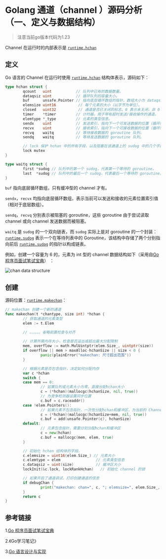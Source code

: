 # Golang 通道（channel ）源码分析（一、定义与数据结构）

> 注意当前go版本代码为1.23

Channel 在运行时的内部表示是 [`runtime.hchan`](https://draveness.me/golang/tree/runtime.hchan)

## 定义

Go 语言的 Channel 在运行时使用 [`runtime.hchan`](https://draveness.me/golang/tree/runtime.hchan) 结构体表示，源码如下：

```go
type hchan struct {
        qcount   uint           // 队列中已有的数据数量。
        dataqsiz uint           // 循环队列的容量大小。
        buf      unsafe.Pointer // 指向底层循环数组的指针。数组大小为 dataqsiz 个元素.  由于元素类型不确定，所以使用 unsafe.Pointer.
        elemsize uint16          // 每个元素的大小（以字节为单位）。
        closed   uint32          // 通道是否已关闭的标志。0 表示未关闭，非 0 表示已关闭。
        timer    *timer         // 计时器，用于带有超时发送/接收操作的通道。
        elemtype *_type         // 元素的类型信息。
        sendx    uint           // 发送索引，指向下一个可发送数据的位置（循环队列中的索引）。
        recvx    uint           // 接收索引，指向下一个可接收数据的位置（循环队列中的索引）。
        recvq    waitq          // 等待接收数据的 goroutine 队列。
        sendq    waitq          // 等待发送数据的 goroutine 队列。

        // lock 保护 hchan 中的所有字段，以及阻塞在该通道上的 sudog 中的几个字段。
        lock mutex
}

type waitq struct {
        first *sudog // 队列中的第一个 sudog，代表第一个等待的 goroutine。
        last  *sudog // 队列中的最后一个 sudog，代表最后一个等待的 goroutine。
}
```

`buf` 指向底层循环数组，只有缓冲型的 channel 才有。

`sendx`，`recvx` 均指向底层循环数组，表示当前可以发送和接收的元素位置索引值（相对于底层数组）。

`sendq`，`recvq` 分别表示被阻塞的 goroutine，这些 goroutine 由于尝试读取 channel 或向 channel 发送数据而被阻塞。

`waitq` 是 `sudog` 的一个双向链表，而 `sudog` 实际上是对 goroutine 的一个封装：[`runtime.sudog`](https://draveness.me/golang/tree/runtime.sudog) 表示一个在等待列表中的 Goroutine，该结构中存储了两个分别指向前后 [`runtime.sudog`](https://draveness.me/golang/tree/runtime.sudog) 的指针以构成链表。

例如，创建一个容量为 6 的，元素为 int 型的 channel 数据结构如下（采用自[Go 程序员面试笔试宝典](https://golang.design/go-questions)） ：

![chan data structure](https://golang.design/go-questions/channel/assets/0.png)

## 创建

源码位置：[`runtime.makechan`](https://draveness.me/golang/tree/runtime.makechan)：

```go
// makechan 创建一个新的通道
func makechan(t *chantype, size int) *hchan {
        // 获取通道的元素类型
        elem := t.Elem

    	// 。。。。。。省略前置检查与对齐
      
        // 计算所需内存大小，检查是否溢出或超出最大分配限制
        mem, overflow := math.MulUintptr(elem.Size_, uintptr(size))
        if overflow || mem > maxAlloc-hchanSize || size < 0 {
                panic(plainError("makechan: 尺寸超出范围"))
        }

        // 根据元素是否包含指针，决定如何分配内存
        var c *hchan
        switch {
        case mem == 0:
                // 如果队列或元素大小为零，直接分配hchan大小
                c = (*hchan)(mallocgc(hchanSize, nil, true))
                // 为竞争检测器设置同步位置
                c.buf = c.raceaddr()
        case !elem.Pointers():
                // 如果元素不包含指针，一次性分配hchan和缓冲区，为当前的 Channel 和底层的数组分配一块连续的内存空间；
                c = (*hchan)(mallocgc(hchanSize+mem, nil, true))
                c.buf = add(unsafe.Pointer(c), hchanSize)
        default:
                // 元素包含指针，需要分别分配hchan和缓冲区
                c = new(hchan)
                c.buf = mallocgc(mem, elem, true)
        }

        // 初始化 hchan 结构体的字段。
        c.elemsize = uint16(elem.Size_) // 元素大小
        c.elemtype = elem                // 元素类型信息
        c.dataqsiz = uint(size)          // 缓冲区大小
        lockInit(&c.lock, lockRankHchan)   // 初始化 channel 的锁

        // 如果开启了通道调试，打印创建通道的信息
        if debugChan {
                print("makechan: chan=", c, "; elemsize=", elem.Size_, "; dataqsiz=", size, "\n")
        }
        return c
}
```





## 参考链接

1.[Go 程序员面试笔试宝典](https://golang.design/go-questions)

2.《Go学习笔记》

3.[Go 语言设计与实现](https://draveness.me/golang)